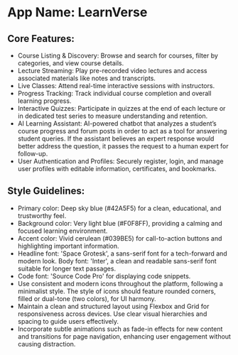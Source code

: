 # **App Name**: LearnVerse

## Core Features:

- Course Listing & Discovery: Browse and search for courses, filter by categories, and view course details.
- Lecture Streaming: Play pre-recorded video lectures and access associated materials like notes and transcripts.
- Live Classes: Attend real-time interactive sessions with instructors.
- Progress Tracking: Track individual course completion and overall learning progress.
- Interactive Quizzes: Participate in quizzes at the end of each lecture or in dedicated test series to measure understanding and retention.
- AI Learning Assistant: AI-powered chatbot that analyzes a student’s course progress and forum posts in order to act as a tool for answering student queries. If the assistant believes an expert response would better address the question, it passes the request to a human expert for follow-up.
- User Authentication and Profiles: Securely register, login, and manage user profiles with editable information, certificates, and bookmarks.

## Style Guidelines:

- Primary color: Deep sky blue (#42A5F5) for a clean, educational, and trustworthy feel.
- Background color: Very light blue (#F0F8FF), providing a calming and focused learning environment.
- Accent color: Vivid cerulean (#039BE5) for call-to-action buttons and highlighting important information.
- Headline font: 'Space Grotesk', a sans-serif font for a tech-forward and modern look. Body font: 'Inter', a clean and readable sans-serif font suitable for longer text passages.
- Code font: 'Source Code Pro' for displaying code snippets.
- Use consistent and modern icons throughout the platform, following a minimalist style. The style of icons should feature rounded corners, filled or dual-tone (two colors), for UI harmony.
- Maintain a clean and structured layout using Flexbox and Grid for responsiveness across devices. Use clear visual hierarchies and spacing to guide users effectively.
- Incorporate subtle animations such as fade-in effects for new content and transitions for page navigation, enhancing user engagement without causing distraction.